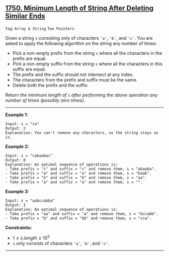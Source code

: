 ## [1750. Minimum Length of String After Deleting Similar Ends](https://leetcode.com/problems/minimum-length-of-string-after-deleting-similar-ends)

```Tag```: ```Array & String``` ```Two Pointers```

Given a string ```s``` consisting only of characters ```'a'```, ```'b'```, and ```'c'```. You are asked to apply the following algorithm on the string any number of times:

- Pick a non-empty prefix from the string ```s``` where all the characters in the prefix are equal.
- Pick a non-empty suffix from the string ```s``` where all the characters in this suffix are equal.
- The prefix and the suffix should not intersect at any index.
- The characters from the prefix and suffix must be the same.
- Delete both the prefix and the suffix.

Return _the minimum length of ```s``` after performing the above operation any number of times (possibly zero times)_.

---

__Example 1:__
```
Input: s = "ca"
Output: 2
Explanation: You can't remove any characters, so the string stays as is.
```

__Example 2:__
```
Input: s = "cabaabac"
Output: 0
Explanation: An optimal sequence of operations is:
- Take prefix = "c" and suffix = "c" and remove them, s = "abaaba".
- Take prefix = "a" and suffix = "a" and remove them, s = "baab".
- Take prefix = "b" and suffix = "b" and remove them, s = "aa".
- Take prefix = "a" and suffix = "a" and remove them, s = "".
```

__Example 3:__
```
Input: s = "aabccabba"
Output: 3
Explanation: An optimal sequence of operations is:
- Take prefix = "aa" and suffix = "a" and remove them, s = "bccabb".
- Take prefix = "b" and suffix = "bb" and remove them, s = "cca".
```

__Constraints:__

- $1 \le s.length \le 10^5$
- ```s``` only consists of characters ```'a'```, ```'b'```, and ```'c'```.

---
